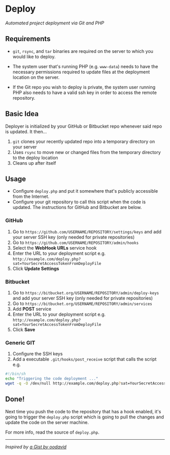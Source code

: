 # Deploy
_Automated project deployment via Git and PHP_

## Requirements

* `git`, `rsync`, and `tar` binaries are required on the server to which you would like to deploy.

* The system user that's running PHP (e.g. `www-data`) needs to have the necessary permissions required to update files at the deployment location on the server.

* If the Git repo you wish to deploy is private, the system user running PHP also needs to have a valid ssh key in order to access the remote repository.

## Basic Idea
 Deployer is initialized by your GitHub or Bitbucket repo whenever said repo is updated. It then...
 1. `git` clones your recently updated repo into a temporary directory on your server
 1. Uses `rsync` to move new or changed files from the temporary directory to the deploy location
 1. Cleans up after itself


## Usage

 * Configure `deploy.php` and put it somewhere that's publicly accessible from the Internet.
 * Configure your git repository to call this script when the code is updated. The instructions for GitHub and Bitbucket are below.

### GitHub

 1. Go to `https://github.com/USERNAME/REPOSITORY/settings/keys` and add your server SSH key (only needed for private repositories)
 1. Go to `https://github.com/USERNAME/REPOSITORY/admin/hooks`
 1. Select the **WebHook URLs** service hook
 1. Enter the URL to your deployment script e.g. `http://example.com/deploy.php?sat=YourSecretAccessTokenFromDeployFile`
 1. Click **Update Settings**

### Bitbucket

 1. Go to `https://bitbucket.org/USERNAME/REPOSITORY/admin/deploy-keys` and add your server SSH key (only needed for private repositories)
 1. Go to `https://bitbucket.org/USERNAME/REPOSITORY/admin/services`
 1. Add **POST** service
 1. Enter the URL to your deployment script e.g. `http://example.com/deploy.php?sat=YourSecretAccessTokenFromDeployFile`
 1. Click **Save**

### Generic GIT

 1. Configure the SSH keys
 1. Add a executable `.git/hooks/post_receive` script that calls the script e.g.

```sh
#!/bin/sh
echo "Triggering the code deployment ..."
wget -q -O /dev/null http://example.com/deploy.php?sat=YourSecretAccessTokenFromDeployFile
```

## Done!

Next time you push the code to the repository that has a hook enabled, it's going to trigger the `deploy.php` script which is going to pull the changes and update the code on the server machine.

For more info, read the source of `deploy.php`.

---

_Inspired by [a Gist by oodavid](https://gist.github.com/1809044)_
